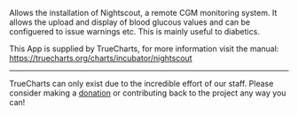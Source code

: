 Allows the installation of Nightscout, a remote CGM monitoring system. It allows the upload and display of blood glucous values and can be configuered to issue warnings etc. This is mainly useful to diabetics.


This App is supplied by TrueCharts, for more information visit the manual: https://truecharts.org/charts/incubator/nightscout

---

TrueCharts can only exist due to the incredible effort of our staff.
Please consider making a [donation](https://truecharts.org/docs/about/sponsor) or contributing back to the project any way you can!
